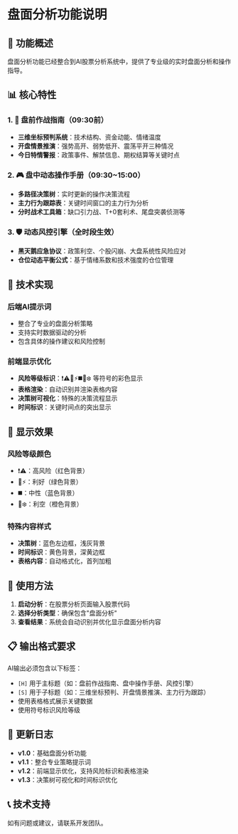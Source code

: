 # 盘面分析功能说明

## 🎯 功能概述

盘面分析功能已经整合到AI股票分析系统中，提供了专业级的实时盘面分析和操作指导。

## 📊 核心特性

### 1. 🌅 盘前作战指南（09:30前）
- **三维坐标预判系统**：技术结构、资金动能、情绪温度
- **开盘情景推演**：强势高开、弱势低开、震荡平开三种情况
- **今日特情警报**：政策事件、解禁信息、期权结算等关键时点

### 2. 🎮 盘中动态操作手册（09:30~15:00）
- **多路径决策树**：实时更新的操作决策流程
- **主力行为跟踪表**：关键时间窗口的主力行为分析
- **分时战术工具箱**：缺口引力战、T+0套利术、尾盘突袭侦测等

### 3. 🛡️ 动态风控引擎（全时段生效）
- **黑天鹅应急协议**：政策利空、个股闪崩、大盘系统性风险应对
- **仓位动态平衡公式**：基于情绪系数和技术强度的仓位管理

## 🔧 技术实现

### 后端AI提示词
- 整合了专业的盘面分析策略
- 支持实时数据驱动的分析
- 包含具体的操作建议和风险控制

### 前端显示优化
- **风险等级标识**：❗⚠️🔺⚡◼️🔻❄️ 等符号的彩色显示
- **表格渲染**：自动识别并渲染表格内容
- **决策树可视化**：特殊的决策流程显示
- **时间标识**：关键时间点的突出显示

## 📱 显示效果

### 风险等级颜色
- ❗⚠️：高风险（红色背景）
- 🔺⚡：利好（绿色背景）
- ◼️：中性（蓝色背景）
- 🔻❄️：利空（橙色背景）

### 特殊内容样式
- **决策树**：蓝色左边框，浅灰背景
- **时间标识**：黄色背景，深黄边框
- **表格内容**：自动格式化，首列加粗

## 🚀 使用方法

1. **启动分析**：在股票分析页面输入股票代码
2. **选择分析类型**：确保包含"盘面分析"
3. **查看结果**：系统会自动识别并优化显示盘面分析内容

## 📋 输出格式要求

AI输出必须包含以下标签：
- `[H]` 用于主标题（如：盘前作战指南、盘中操作手册、风控引擎）
- `[S]` 用于子标题（如：三维坐标预判、开盘情景推演、主力行为跟踪）
- 使用表格格式展示关键数据
- 使用符号标识风险等级

## 🔄 更新日志

- **v1.0**：基础盘面分析功能
- **v1.1**：整合专业策略提示词
- **v1.2**：前端显示优化，支持风险标识和表格渲染
- **v1.3**：决策树可视化和时间标识优化

## 📞 技术支持

如有问题或建议，请联系开发团队。
